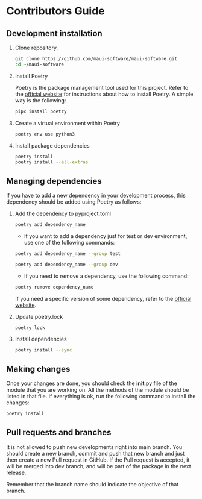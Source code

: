 # Contributors Guide


## Development installation

1. Clone repository.

	```bash
	git clone https://github.com/maui-software/maui-software.git
	cd ~/maui-software
	```

2. Install Poetry

	Poetry is the package management tool used for this project. 
	Refer to the 
	[official website](https://python-poetry.org/docs/#installing-with-pipx) 
	for instructions about how to install Poetry.
	A simple way is the following:

	```bash
	pipx install poetry
	```

3. Create a virtual environment within Poetry

	```bash
	poetry env use python3
	```

4. Install package dependencies

	```bash
	poetry install
	poetry install --all-extras
	```


## Managing dependencies

If you have to add a new dependency in your development process,
 this dependency should be added using Poetry as follows:

1. Add the dependency to pyproject.toml

	```bash
	poetry add dependency_name
	```

	* If you want to add a dependency just for test or dev environment, use one of the following commands:

	```bash
	poetry add dependency_name --group test
	```

	```bash
	poetry add dependency_name --group dev
	```

	* If you need to remove a dependency, use the following command:

	```bash
	poetry remove dependency_name
	```

	If you need a specific version of some dependency, refer to the [official website](https://python-poetry.org/docs/managing-dependencies/).

2. Update poetry.lock

	```bash
	poetry lock
	```

3. Install dependencies

	```bash
	poetry install --sync
	```

## Making changes

Once your changes are done, you should check the __init__.py
file of the module that you are working on. 
All the methods of the module should be listed in that file. 
If everything is ok, run the following command to install the changes:

```bash
poetry install
```

## Pull requests and branches

It is not allowed to push new developments right into main branch. 
You should create a new branch, commit and push 
that new branch and just then create a new Pull request in GitHub. 
If the Pull request is accepted, it will be merged into dev branch, 
and will be part of the package in the next release.

Remember that the branch name should indicate the objective of that branch.